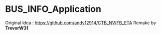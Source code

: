 # BUS_INFO_Application

  Original idea : https://github.com/andy12914/CTB_NWFB_ETA
  Remake by **TrevorW31**
